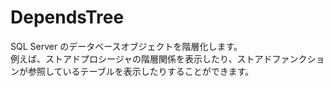 # DependsTree
SQL Server のデータベースオブジェクトを階層化します。  
例えば、ストアドプロシージャの階層関係を表示したり、ストアドファンクションが参照しているテーブルを表示したりすることができます。
